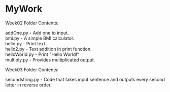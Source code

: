 # MyWork

Week02 Folder Contents: 

addOne.py - Add one to input.  
bmi.py - A simple BMI calculator.  
hello.py - Print text.  
hello2.py - Text addition in print function.  
helloWorld.py - Print "Hello World!"  
multiply.py - Provides multiplicated output.

Week03 Folder Contents:  

secondstring.py - Code that takes input sentence and outputs every second letter in reverse order.
